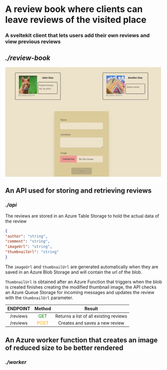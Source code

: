 # A review book where clients can leave reviews of the visited place

### A sveltekit client that lets users add their own reviews and view previous reviews

## _./review-book_

<img width="500" src="./reviews.jpg" />

## An API used for storing and retrieving reviews

### _./api_

The reviews are stored in an Azure Table Storage to hold the actual data of the review

```json
{
"author": "string",
"comment": "string",
"imageUrl": "string",
"thumbnailUrl": "string"
}
```

The `imageUrl` and `thumbnailUrl` are generated automatically when they are saved in an Azure Blob Storage and will contain the url of the blob.

`ThumbnailUrl` is obtained after an Azure Function that triggers when the blob is created finishes creating the modified thumbnail image, the API checks an Azure Queue Storage for incoming messages and updates the review with the `thumbnailUrl` parameter.

| ENDPOINT |                 Method                 |                 Result                 |
| :------: | :------------------------------------: | :------------------------------------: |
| /reviews |  <span style="color:green">GET</span>  | Returns a list of all existing reviews |
| /reviews | <span style="color:orange">POST</span> |     Creates and saves a new review     |

## An Azure worker function that creates an image of reduced size to be better rendered

### _./worker_
